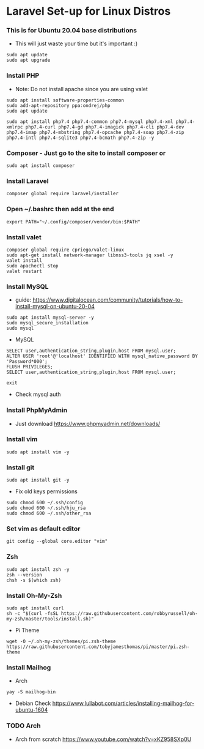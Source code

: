 # Laravel Set-up for Linux Distros

### This is for Ubuntu 20.04 base distributions
- This will just waste your time but it's important :)
```
sudo apt update
sudo apt upgrade
```

### Install PHP
- Note: Do not install apache since you are using valet
```
sudo apt install software-properties-common
sudo add-apt-repository ppa:ondrej/php
sudo apt update
```
```
sudo apt install php7.4 php7.4-common php7.4-mysql php7.4-xml php7.4-xmlrpc php7.4-curl php7.4-gd php7.4-imagick php7.4-cli php7.4-dev php7.4-imap php7.4-mbstring php7.4-opcache php7.4-soap php7.4-zip php7.4-intl php7.4-sqlite3 php7.4-bcmath php7.4-zip -y
```

### Composer - Just go to the site to install composer or 
```
sudo apt install composer
```

### Install Laravel
```
composer global require laravel/installer
```

### Open ~/.bashrc then add at the end
```
export PATH="~/.config/composer/vendor/bin:$PATH"
```

### Install valet
```
composer global require cpriego/valet-linux
sudo apt-get install network-manager libnss3-tools jq xsel -y
valet install
sudo apachectl stop
valet restart
```

### Install MySQL 
- guide: https://www.digitalocean.com/community/tutorials/how-to-install-mysql-on-ubuntu-20-04
```
sudo apt install mysql-server -y
sudo mysql_secure_installation
sudo mysql
```

- MySQL
```
SELECT user,authentication_string,plugin,host FROM mysql.user;
ALTER USER 'root'@'localhost' IDENTIFIED WITH mysql_native_password BY 'Password*000';
FLUSH PRIVILEGES;
SELECT user,authentication_string,plugin,host FROM mysql.user;
```
```
exit
```

- Check mysql auth

### Install PhpMyAdmin
- Just download https://www.phpmyadmin.net/downloads/

### Install vim
```
sudo apt install vim -y
```

### Install git
```
sudo apt install git -y
```
- Fix old keys permissions
```
sudo chmod 600 ~/.ssh/config
sudo chmod 600 ~/.ssh/hju_rsa
sudo chmod 600 ~/.ssh/other_rsa
```

### Set vim as default editor
```
git config --global core.editor "vim"
```

### Zsh
```
sudo apt install zsh -y
zsh --version
chsh -s $(which zsh)
```

### Install Oh-My-Zsh
```
sudo apt install curl
sh -c "$(curl -fsSL https://raw.githubusercontent.com/robbyrussell/oh-my-zsh/master/tools/install.sh)"
```
- Pi Theme
```
wget -O ~/.oh-my-zsh/themes/pi.zsh-theme https://raw.githubusercontent.com/tobyjamesthomas/pi/master/pi.zsh-theme
```

### Install Mailhog

- Arch
```
yay -S mailhog-bin
```

- Debian
Check https://www.lullabot.com/articles/installing-mailhog-for-ubuntu-1604




### TODO Arch
- Arch from scratch
https://www.youtube.com/watch?v=xKZ958SXp0U
